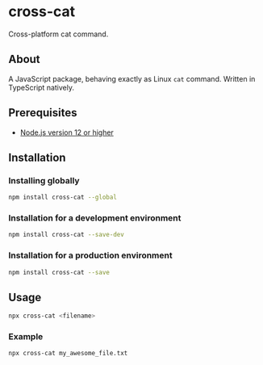 # cross-cat

Cross-platform cat command.

## About

A JavaScript package, behaving exactly as Linux `cat` command.
Written in TypeScript natively.

## Prerequisites

- [Node.js version 12 or higher](https://nodejs.org/en/download/)

## Installation

### Installing globally

```bash
npm install cross-cat --global
```

### Installation for a development environment

```bash
npm install cross-cat --save-dev
```

### Installation for a production environment

```bash
npm install cross-cat --save
```

## Usage

```bash
npx cross-cat <filename>
```

### Example

```bash
npx cross-cat my_awesome_file.txt
```
